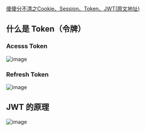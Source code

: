 [傻傻分不清之Cookie、Session、Token、JWT(原文地址)](https://juejin.im/post/5e055d9ef265da33997a42cc#heading-26)

## 什么是 Token（令牌）

### Acesss Token

![image](https://user-gold-cdn.xitu.io/2019/12/29/16f523a04d9c745f?imageView2/0/w/1280/h/960/format/webp/ignore-error/1)

### Refresh Token
![image](https://user-gold-cdn.xitu.io/2019/12/29/16f523a04d1c887b?imageslim)

## JWT 的原理

![image](https://user-gold-cdn.xitu.io/2019/12/29/16f523a04e881087?imageView2/0/w/1280/h/960/format/webp/ignore-error/1)
